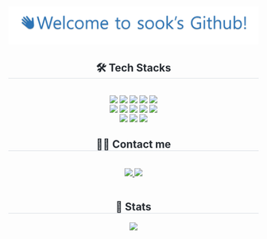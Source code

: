 <div align= "center">
  <!-- <img src="https://capsule-render.vercel.app/api?type=waving&color=0:688bf3,100:cb76f9&height=180&text=👋Welcome%20to%20sook's%20Github!&animation=scaleIn&fontColor=000000&fontSize=50" /> -->
  <img src="./img/header.png">
</div>
<div align= "center">
  <h2 style="border-bottom: 1px solid #d8dee4; color: #282d33;"> 🛠️ Tech Stacks </h2> <br> 
<div style="margin: 0 auto; text-align: center;" align= "center"> <img src="https://img.shields.io/badge/Amazon AWS-232F3E?style=for-the-badge&logo=Amazon AWS&logoColor=white">
      <img src="https://img.shields.io/badge/Discord-5865F2?style=for-the-badge&logo=Discord&logoColor=white">
      <img src="https://img.shields.io/badge/Figma-F24E1E?style=for-the-badge&logo=Figma&logoColor=white">
      <img src="https://img.shields.io/badge/Firebase-FFCA28?style=for-the-badge&logo=Firebase&logoColor=white">
      <img src="https://img.shields.io/badge/Flask-000000?style=for-the-badge&logo=Flask&logoColor=white">
      <br/><img src="https://img.shields.io/badge/Github-181717?style=for-the-badge&logo=Github&logoColor=white">
      <img src="https://img.shields.io/badge/MySQL-4479A1?style=for-the-badge&logo=MySQL&logoColor=white">
      <img src="https://img.shields.io/badge/MariaDB-003545?style=for-the-badge&logo=MariaDB&logoColor=white">
      <img src="https://img.shields.io/badge/Notion-000000?style=for-the-badge&logo=Notion&logoColor=white">
      <img src="https://img.shields.io/badge/Python-3776AB?style=for-the-badge&logo=Python&logoColor=white">
      <br/><img src="https://img.shields.io/badge/React-61DAFB?style=for-the-badge&logo=React&logoColor=white">
      <img src="https://img.shields.io/badge/Spring Boot-6DB33F?style=for-the-badge&logo=Spring Boot&logoColor=white">
      <img src="https://img.shields.io/badge/StyledComponents-DB7093?style=for-the-badge&logo=StyledComponents&logoColor=white">
      </div>
</div>
<div align= "center">
<h2 style="border-bottom: 1px solid #d8dee4; color: #282d33;"> 🧑‍💻 Contact me </h2> <br> 
<div align= "center"> <a href=https://decisive-chard-cb6.notion.site/Debugging-Refactoring-1cbfcd0013f7808fbe85c142d1ad4ac2?pvs=4> <img src="https://img.shields.io/badge/Notion-000000?style=for-the-badge&logo=Notion&logoColor=white&link=https://decisive-chard-cb6.notion.site/Debugging-Refactoring-1cbfcd0013f7808fbe85c142d1ad4ac2?pvs=4"> </a>
      <a href=mailto:jisook0842@gmail.com> <img src="https://img.shields.io/badge/Gmail-EA4335?style=for-the-badge&logo=Gmail&logoColor=white&link=mailto:jisook0842@gmail.com"> </a>
      </div>  <br> 
<div align= "center">  </div> 
</div>
<div align= "center"> 
<h2 style="border-bottom: 1px solid #d8dee4; color: #282d33;"> 🏅 Stats </h2> <div align= "center"> <img src="https://github-readme-stats.vercel.app/api/top-langs/?username=spring-sook&layout=compact&bg_color=60,d6deff,d9bcf0&title_color=000000&text_color=000000"
        />
  </div> 
</div>
